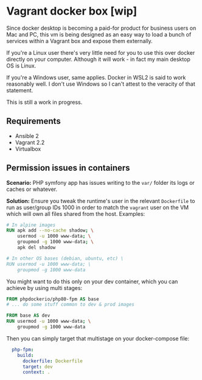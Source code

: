 # Vagrant docker box [wip]

Since docker desktop is becoming a paid-for product for business users on Mac and PC, this
vm is being designed as an easy way to load a bunch of services within a Vagrant box and 
expose them externally.

If you're a Linux user there's very little need for you to use this over docker directly 
on your computer. Although it will work - in fact my main desktop OS is Linux.

If you're a Windows user, same applies. Docker in WSL2 is said to work reasonably well.
I don't use Windows so I can't attest to the veracity of that statement.

This is still a work in progress.

## Requirements
 - Ansible 2
 - Vagrant 2.2
 - Virtualbox

## Permission issues in containers

**Scenario:** PHP symfony app has issues writing to the `var/` folder its logs or caches or
whatever.

**Solution:** Ensure you tweak the runtime's user in the relevant `Dockerfile` to run as user/group IDs 1000 in order 
to match the `vagrant` user on the VM which will own all files shared from the host. Examples:

```dockerfile
# In alpine images
RUN apk add --no-cache shadow; \
    usermod -u 1000 www-data; \
    groupmod -g 1000 www-data; \
    apk del shadow

# In other OS bases (debian, ubuntu, etc) \
RUN usermod -u 1000 www-data; \
    groupmod -g 1000 www-data
```

You might want to do this only on your dev container, which you can achieve by using
multi stages:

```dockerfile
FROM phpdockerio/php80-fpm AS base
# ... do some stuff common to dev & prod images

FROM base AS dev
RUN usermod -u 1000 www-data; \
    groupmod -g 1000 www-data
```

Then you can simply target that multistage on your docker-compose file:

```yaml
  php-fpm:
    build:
      dockerfile: Dockerfile
      target: dev
      context: .
```

